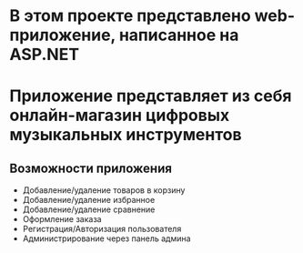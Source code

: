 <h1>В этом проекте представлено web-приложение, написанное на ASP.NET<h1>
  

<p>Приложение представляет из себя онлайн-магазин цифровых музыкальных инструментов</p>
<h2>Возможности приложения</h2>
<ul>
  <li>Добавление/удаление товаров в корзину</li>
  <li>Добавление/удаление избранное</li>
  <li>Добавление/удаление сравнение</li>
  <li>Оформление заказа</li>
  <li>Регистрация/Авторизация пользователя</li>
  <li>Администрирование через панель админа</li>
</ul>

